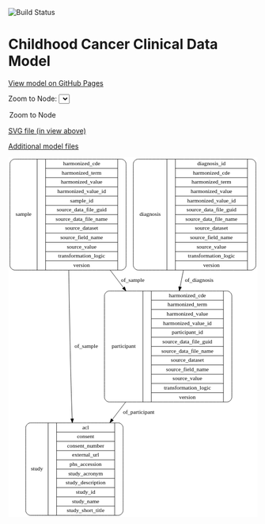 <link rel='stylesheet' href="assets/style.css">
<link rel='stylesheet' href="https://unpkg.com/leaflet@1.5.1/dist/leaflet.css" integrity="sha512-xwE/Az9zrjBIphAcBb3F6JVqxf46+CDLwfLMHloNu6KEQCAWi6HcDUbeOfBIptF7tcCzusKFjFw2yuvEpDL9wQ==" crossorigin="">
<script type="text/javascript" src="https://code.jquery.com/jquery-3.2.1.min.js"></script>
<script type="text/javascript"  src="https://unpkg.com/leaflet@1.5.1/dist/leaflet.js"></script>
<script type="text/javascript" src="assets/actions.js"></script>

![Build Status](https://github.com/CBIIT/c3d-model/actions/workflows/model-test-and-deploy.yml/badge.svg)

# Childhood Cancer Clinical Data Model

[View model on GitHub Pages](https://cbiit.github.io/c3d-model/)


Zoom to Node: <select id="node_select">
  <option value="">Zoom to Node</option>
</select>
<div id="model"></div>

<p>
<a href="./model-desc/c3d-model.svg">SVG file (in view above)</a>
<p>
<a href="./model-desc">Additional model files</a>
<div id='graph' style='display:off;'>
<svg width="622pt" height="895pt"
 viewBox="0.00 0.00 622.00 895.00" xmlns="http://www.w3.org/2000/svg" xmlns:xlink="http://www.w3.org/1999/xlink">
<g id="graph0" class="graph" transform="scale(1 1) rotate(0) translate(4 891)">
<title>Perl</title>
<polygon fill="#ffffff" stroke="transparent" points="-4,4 -4,-891 618,-891 618,4 -4,4"/>
<!-- participant -->
<g id="node1" class="node">
<title>participant</title>
<path fill="none" stroke="#000000" d="M248,-282.5C248,-282.5 542,-282.5 542,-282.5 548,-282.5 554,-288.5 554,-294.5 554,-294.5 554,-546.5 554,-546.5 554,-552.5 548,-558.5 542,-558.5 542,-558.5 248,-558.5 248,-558.5 242,-558.5 236,-552.5 236,-546.5 236,-546.5 236,-294.5 236,-294.5 236,-288.5 242,-282.5 248,-282.5"/>
<text text-anchor="middle" x="284" y="-416.8" font-family="Times,serif" font-size="14.00" fill="#000000">participant</text>
<polyline fill="none" stroke="#000000" points="332,-282.5 332,-558.5 "/>
<text text-anchor="middle" x="342.5" y="-416.8" font-family="Times,serif" font-size="14.00" fill="#000000"> </text>
<polyline fill="none" stroke="#000000" points="353,-282.5 353,-558.5 "/>
<text text-anchor="middle" x="443" y="-543.3" font-family="Times,serif" font-size="14.00" fill="#000000">harmonized_cde</text>
<polyline fill="none" stroke="#000000" points="353,-535.5 533,-535.5 "/>
<text text-anchor="middle" x="443" y="-520.3" font-family="Times,serif" font-size="14.00" fill="#000000">harmonized_term</text>
<polyline fill="none" stroke="#000000" points="353,-512.5 533,-512.5 "/>
<text text-anchor="middle" x="443" y="-497.3" font-family="Times,serif" font-size="14.00" fill="#000000">harmonized_value</text>
<polyline fill="none" stroke="#000000" points="353,-489.5 533,-489.5 "/>
<text text-anchor="middle" x="443" y="-474.3" font-family="Times,serif" font-size="14.00" fill="#000000">harmonized_value_id</text>
<polyline fill="none" stroke="#000000" points="353,-466.5 533,-466.5 "/>
<text text-anchor="middle" x="443" y="-451.3" font-family="Times,serif" font-size="14.00" fill="#000000">participant_id</text>
<polyline fill="none" stroke="#000000" points="353,-443.5 533,-443.5 "/>
<text text-anchor="middle" x="443" y="-428.3" font-family="Times,serif" font-size="14.00" fill="#000000">source_data_file_guid</text>
<polyline fill="none" stroke="#000000" points="353,-420.5 533,-420.5 "/>
<text text-anchor="middle" x="443" y="-405.3" font-family="Times,serif" font-size="14.00" fill="#000000">source_data_file_name</text>
<polyline fill="none" stroke="#000000" points="353,-397.5 533,-397.5 "/>
<text text-anchor="middle" x="443" y="-382.3" font-family="Times,serif" font-size="14.00" fill="#000000">source_dataset</text>
<polyline fill="none" stroke="#000000" points="353,-374.5 533,-374.5 "/>
<text text-anchor="middle" x="443" y="-359.3" font-family="Times,serif" font-size="14.00" fill="#000000">source_field_name</text>
<polyline fill="none" stroke="#000000" points="353,-351.5 533,-351.5 "/>
<text text-anchor="middle" x="443" y="-336.3" font-family="Times,serif" font-size="14.00" fill="#000000">source_value</text>
<polyline fill="none" stroke="#000000" points="353,-328.5 533,-328.5 "/>
<text text-anchor="middle" x="443" y="-313.3" font-family="Times,serif" font-size="14.00" fill="#000000">transformation_logic</text>
<polyline fill="none" stroke="#000000" points="353,-305.5 533,-305.5 "/>
<text text-anchor="middle" x="443" y="-290.3" font-family="Times,serif" font-size="14.00" fill="#000000">version</text>
<polyline fill="none" stroke="#000000" points="533,-282.5 533,-558.5 "/>
<text text-anchor="middle" x="543.5" y="-416.8" font-family="Times,serif" font-size="14.00" fill="#000000"> </text>
</g>
<!-- study -->
<g id="node2" class="node">
<title>study</title>
<path fill="none" stroke="#000000" d="M51.5,-.5C51.5,-.5 270.5,-.5 270.5,-.5 276.5,-.5 282.5,-6.5 282.5,-12.5 282.5,-12.5 282.5,-218.5 282.5,-218.5 282.5,-224.5 276.5,-230.5 270.5,-230.5 270.5,-230.5 51.5,-230.5 51.5,-230.5 45.5,-230.5 39.5,-224.5 39.5,-218.5 39.5,-218.5 39.5,-12.5 39.5,-12.5 39.5,-6.5 45.5,-.5 51.5,-.5"/>
<text text-anchor="middle" x="67.5" y="-111.8" font-family="Times,serif" font-size="14.00" fill="#000000">study</text>
<polyline fill="none" stroke="#000000" points="95.5,-.5 95.5,-230.5 "/>
<text text-anchor="middle" x="106" y="-111.8" font-family="Times,serif" font-size="14.00" fill="#000000"> </text>
<polyline fill="none" stroke="#000000" points="116.5,-.5 116.5,-230.5 "/>
<text text-anchor="middle" x="189" y="-215.3" font-family="Times,serif" font-size="14.00" fill="#000000">acl</text>
<polyline fill="none" stroke="#000000" points="116.5,-207.5 261.5,-207.5 "/>
<text text-anchor="middle" x="189" y="-192.3" font-family="Times,serif" font-size="14.00" fill="#000000">consent</text>
<polyline fill="none" stroke="#000000" points="116.5,-184.5 261.5,-184.5 "/>
<text text-anchor="middle" x="189" y="-169.3" font-family="Times,serif" font-size="14.00" fill="#000000">consent_number</text>
<polyline fill="none" stroke="#000000" points="116.5,-161.5 261.5,-161.5 "/>
<text text-anchor="middle" x="189" y="-146.3" font-family="Times,serif" font-size="14.00" fill="#000000">external_url</text>
<polyline fill="none" stroke="#000000" points="116.5,-138.5 261.5,-138.5 "/>
<text text-anchor="middle" x="189" y="-123.3" font-family="Times,serif" font-size="14.00" fill="#000000">phs_accession</text>
<polyline fill="none" stroke="#000000" points="116.5,-115.5 261.5,-115.5 "/>
<text text-anchor="middle" x="189" y="-100.3" font-family="Times,serif" font-size="14.00" fill="#000000">study_acronym</text>
<polyline fill="none" stroke="#000000" points="116.5,-92.5 261.5,-92.5 "/>
<text text-anchor="middle" x="189" y="-77.3" font-family="Times,serif" font-size="14.00" fill="#000000">study_description</text>
<polyline fill="none" stroke="#000000" points="116.5,-69.5 261.5,-69.5 "/>
<text text-anchor="middle" x="189" y="-54.3" font-family="Times,serif" font-size="14.00" fill="#000000">study_id</text>
<polyline fill="none" stroke="#000000" points="116.5,-46.5 261.5,-46.5 "/>
<text text-anchor="middle" x="189" y="-31.3" font-family="Times,serif" font-size="14.00" fill="#000000">study_name</text>
<polyline fill="none" stroke="#000000" points="116.5,-23.5 261.5,-23.5 "/>
<text text-anchor="middle" x="189" y="-8.3" font-family="Times,serif" font-size="14.00" fill="#000000">study_short_title</text>
<polyline fill="none" stroke="#000000" points="261.5,-.5 261.5,-230.5 "/>
<text text-anchor="middle" x="272" y="-111.8" font-family="Times,serif" font-size="14.00" fill="#000000"> </text>
</g>
<!-- participant&#45;&gt;study -->
<g id="edge4" class="edge">
<title>participant&#45;&gt;study</title>
<path fill="none" stroke="#000000" d="M288.9545,-282.2783C277.9361,-267.9168 266.7871,-253.3849 255.9028,-239.1981"/>
<polygon fill="#000000" stroke="#000000" points="258.3919,-236.6925 249.5279,-230.8889 252.8381,-240.9534 258.3919,-236.6925"/>
<text text-anchor="middle" x="321.5" y="-252.8" font-family="Times,serif" font-size="14.00" fill="#000000">of_participant</text>
</g>
<!-- sample -->
<g id="node3" class="node">
<title>sample</title>
<path fill="none" stroke="#000000" d="M12,-610.5C12,-610.5 278,-610.5 278,-610.5 284,-610.5 290,-616.5 290,-622.5 290,-622.5 290,-874.5 290,-874.5 290,-880.5 284,-886.5 278,-886.5 278,-886.5 12,-886.5 12,-886.5 6,-886.5 0,-880.5 0,-874.5 0,-874.5 0,-622.5 0,-622.5 0,-616.5 6,-610.5 12,-610.5"/>
<text text-anchor="middle" x="34" y="-744.8" font-family="Times,serif" font-size="14.00" fill="#000000">sample</text>
<polyline fill="none" stroke="#000000" points="68,-610.5 68,-886.5 "/>
<text text-anchor="middle" x="78.5" y="-744.8" font-family="Times,serif" font-size="14.00" fill="#000000"> </text>
<polyline fill="none" stroke="#000000" points="89,-610.5 89,-886.5 "/>
<text text-anchor="middle" x="179" y="-871.3" font-family="Times,serif" font-size="14.00" fill="#000000">harmonized_cde</text>
<polyline fill="none" stroke="#000000" points="89,-863.5 269,-863.5 "/>
<text text-anchor="middle" x="179" y="-848.3" font-family="Times,serif" font-size="14.00" fill="#000000">harmonized_term</text>
<polyline fill="none" stroke="#000000" points="89,-840.5 269,-840.5 "/>
<text text-anchor="middle" x="179" y="-825.3" font-family="Times,serif" font-size="14.00" fill="#000000">harmonized_value</text>
<polyline fill="none" stroke="#000000" points="89,-817.5 269,-817.5 "/>
<text text-anchor="middle" x="179" y="-802.3" font-family="Times,serif" font-size="14.00" fill="#000000">harmonized_value_id</text>
<polyline fill="none" stroke="#000000" points="89,-794.5 269,-794.5 "/>
<text text-anchor="middle" x="179" y="-779.3" font-family="Times,serif" font-size="14.00" fill="#000000">sample_id</text>
<polyline fill="none" stroke="#000000" points="89,-771.5 269,-771.5 "/>
<text text-anchor="middle" x="179" y="-756.3" font-family="Times,serif" font-size="14.00" fill="#000000">source_data_file_guid</text>
<polyline fill="none" stroke="#000000" points="89,-748.5 269,-748.5 "/>
<text text-anchor="middle" x="179" y="-733.3" font-family="Times,serif" font-size="14.00" fill="#000000">source_data_file_name</text>
<polyline fill="none" stroke="#000000" points="89,-725.5 269,-725.5 "/>
<text text-anchor="middle" x="179" y="-710.3" font-family="Times,serif" font-size="14.00" fill="#000000">source_dataset</text>
<polyline fill="none" stroke="#000000" points="89,-702.5 269,-702.5 "/>
<text text-anchor="middle" x="179" y="-687.3" font-family="Times,serif" font-size="14.00" fill="#000000">source_field_name</text>
<polyline fill="none" stroke="#000000" points="89,-679.5 269,-679.5 "/>
<text text-anchor="middle" x="179" y="-664.3" font-family="Times,serif" font-size="14.00" fill="#000000">source_value</text>
<polyline fill="none" stroke="#000000" points="89,-656.5 269,-656.5 "/>
<text text-anchor="middle" x="179" y="-641.3" font-family="Times,serif" font-size="14.00" fill="#000000">transformation_logic</text>
<polyline fill="none" stroke="#000000" points="89,-633.5 269,-633.5 "/>
<text text-anchor="middle" x="179" y="-618.3" font-family="Times,serif" font-size="14.00" fill="#000000">version</text>
<polyline fill="none" stroke="#000000" points="269,-610.5 269,-886.5 "/>
<text text-anchor="middle" x="279.5" y="-744.8" font-family="Times,serif" font-size="14.00" fill="#000000"> </text>
</g>
<!-- sample&#45;&gt;participant -->
<g id="edge3" class="edge">
<title>sample&#45;&gt;participant</title>
<path fill="none" stroke="#000000" d="M250.2979,-610.3491C261.2758,-595.9462 272.4616,-581.2704 283.5051,-566.7813"/>
<polygon fill="#000000" stroke="#000000" points="286.3452,-568.8288 289.6236,-558.7539 280.778,-564.5854 286.3452,-568.8288"/>
<text text-anchor="middle" x="306.5" y="-580.8" font-family="Times,serif" font-size="14.00" fill="#000000">of_sample</text>
</g>
<!-- sample&#45;&gt;study -->
<g id="edge2" class="edge">
<title>sample&#45;&gt;study</title>
<path fill="none" stroke="#000000" d="M146.8411,-610.4408C148.2817,-517.5793 150.6142,-392.4182 154,-282 154.4103,-268.6197 154.9009,-254.637 155.4295,-240.7069"/>
<polygon fill="#000000" stroke="#000000" points="158.9319,-240.7098 155.8204,-230.5822 151.9371,-240.4396 158.9319,-240.7098"/>
<text text-anchor="middle" x="190.5" y="-416.8" font-family="Times,serif" font-size="14.00" fill="#000000">of_sample</text>
</g>
<!-- diagnosis -->
<g id="node4" class="node">
<title>diagnosis</title>
<path fill="none" stroke="#000000" d="M320,-610.5C320,-610.5 602,-610.5 602,-610.5 608,-610.5 614,-616.5 614,-622.5 614,-622.5 614,-874.5 614,-874.5 614,-880.5 608,-886.5 602,-886.5 602,-886.5 320,-886.5 320,-886.5 314,-886.5 308,-880.5 308,-874.5 308,-874.5 308,-622.5 308,-622.5 308,-616.5 314,-610.5 320,-610.5"/>
<text text-anchor="middle" x="350" y="-744.8" font-family="Times,serif" font-size="14.00" fill="#000000">diagnosis</text>
<polyline fill="none" stroke="#000000" points="392,-610.5 392,-886.5 "/>
<text text-anchor="middle" x="402.5" y="-744.8" font-family="Times,serif" font-size="14.00" fill="#000000"> </text>
<polyline fill="none" stroke="#000000" points="413,-610.5 413,-886.5 "/>
<text text-anchor="middle" x="503" y="-871.3" font-family="Times,serif" font-size="14.00" fill="#000000">diagnosis_id</text>
<polyline fill="none" stroke="#000000" points="413,-863.5 593,-863.5 "/>
<text text-anchor="middle" x="503" y="-848.3" font-family="Times,serif" font-size="14.00" fill="#000000">harmonized_cde</text>
<polyline fill="none" stroke="#000000" points="413,-840.5 593,-840.5 "/>
<text text-anchor="middle" x="503" y="-825.3" font-family="Times,serif" font-size="14.00" fill="#000000">harmonized_term</text>
<polyline fill="none" stroke="#000000" points="413,-817.5 593,-817.5 "/>
<text text-anchor="middle" x="503" y="-802.3" font-family="Times,serif" font-size="14.00" fill="#000000">harmonized_value</text>
<polyline fill="none" stroke="#000000" points="413,-794.5 593,-794.5 "/>
<text text-anchor="middle" x="503" y="-779.3" font-family="Times,serif" font-size="14.00" fill="#000000">harmonized_value_id</text>
<polyline fill="none" stroke="#000000" points="413,-771.5 593,-771.5 "/>
<text text-anchor="middle" x="503" y="-756.3" font-family="Times,serif" font-size="14.00" fill="#000000">source_data_file_guid</text>
<polyline fill="none" stroke="#000000" points="413,-748.5 593,-748.5 "/>
<text text-anchor="middle" x="503" y="-733.3" font-family="Times,serif" font-size="14.00" fill="#000000">source_data_file_name</text>
<polyline fill="none" stroke="#000000" points="413,-725.5 593,-725.5 "/>
<text text-anchor="middle" x="503" y="-710.3" font-family="Times,serif" font-size="14.00" fill="#000000">source_dataset</text>
<polyline fill="none" stroke="#000000" points="413,-702.5 593,-702.5 "/>
<text text-anchor="middle" x="503" y="-687.3" font-family="Times,serif" font-size="14.00" fill="#000000">source_field_name</text>
<polyline fill="none" stroke="#000000" points="413,-679.5 593,-679.5 "/>
<text text-anchor="middle" x="503" y="-664.3" font-family="Times,serif" font-size="14.00" fill="#000000">source_value</text>
<polyline fill="none" stroke="#000000" points="413,-656.5 593,-656.5 "/>
<text text-anchor="middle" x="503" y="-641.3" font-family="Times,serif" font-size="14.00" fill="#000000">transformation_logic</text>
<polyline fill="none" stroke="#000000" points="413,-633.5 593,-633.5 "/>
<text text-anchor="middle" x="503" y="-618.3" font-family="Times,serif" font-size="14.00" fill="#000000">version</text>
<polyline fill="none" stroke="#000000" points="593,-610.5 593,-886.5 "/>
<text text-anchor="middle" x="603.5" y="-744.8" font-family="Times,serif" font-size="14.00" fill="#000000"> </text>
</g>
<!-- diagnosis&#45;&gt;participant -->
<g id="edge1" class="edge">
<title>diagnosis&#45;&gt;participant</title>
<path fill="none" stroke="#000000" d="M433.2013,-610.3491C430.4374,-596.613 427.6235,-582.6287 424.8398,-568.7948"/>
<polygon fill="#000000" stroke="#000000" points="428.2233,-567.8669 422.8194,-558.7539 421.3609,-569.2479 428.2233,-567.8669"/>
<text text-anchor="middle" x="472.5" y="-580.8" font-family="Times,serif" font-size="14.00" fill="#000000">of_diagnosis</text>
</g>
</g>
</svg>
</div>
